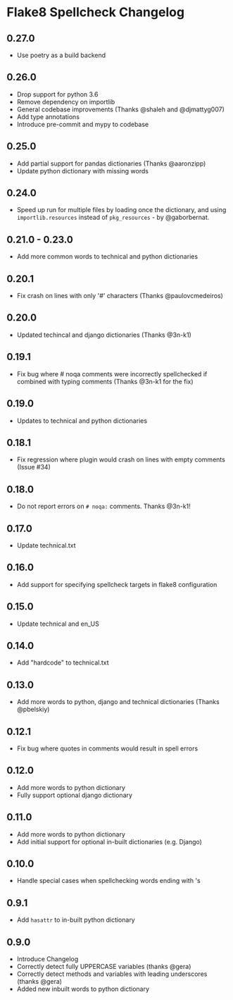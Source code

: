 Flake8 Spellcheck Changelog
===========================

0.27.0
------
* Use poetry as a build backend

0.26.0
------
* Drop support for python 3.6
* Remove dependency on importlib
* General codebase improvements (Thanks @shaleh and @djmattyg007)
* Add type annotations
* Introduce pre-commit and mypy to codebase

0.25.0
------
* Add partial support for pandas dictionaries (Thanks @aaronzipp)
* Update python dictionary with missing words

0.24.0
------
* Speed up run for multiple files by loading once the dictionary, and using ``importlib.resources`` instead of
  ``pkg_resources`` - by @gaborbernat.

0.21.0 - 0.23.0
---------------
* Add more common words to technical and python dictionaries

0.20.1
------
* Fix crash on lines with only '#' characters (Thanks @paulovcmedeiros)

0.20.0
------
* Updated techincal and django dictionaries (Thanks @3n-k1)

0.19.1
------
* Fix bug where # noqa comments were incorrectly spellchecked if combined with typing comments (Thanks @3n-k1 for the fix)

0.19.0
------
* Updates to technical and python dictionaries

0.18.1
------
* Fix regression where plugin would crash on lines with empty comments (Issue #34)

0.18.0
------
* Do not report errors on `# noqa:` comments. Thanks @3n-k1!

0.17.0
------
* Update technical.txt

0.16.0
------
* Add support for specifying spellcheck targets in flake8 configuration

0.15.0
------
* Update technical and en_US

0.14.0
------
* Add "hardcode" to technical.txt

0.13.0
------
* Add more words to python, django and technical dictionaries (Thanks @pbelskiy)

0.12.1
------
* Fix bug where quotes in comments would result in spell errors

0.12.0
------
* Add more words to python dictionary
* Fully support optional django dictionary

0.11.0
------
* Add more words to python dictionary
* Add initial support for optional in-built dictionaries (e.g. Django)

0.10.0
------
* Handle special cases when spellchecking words ending with 's

0.9.1
-----
* Add `hasattr` to in-built python dictionary

0.9.0
-----
* Introduce Changelog
* Correctly detect fully UPPERCASE variables (thanks @gera)
* Correctly detect methods and variables with leading underscores (thanks @gera)
* Added new inbuilt words to python dictionary
